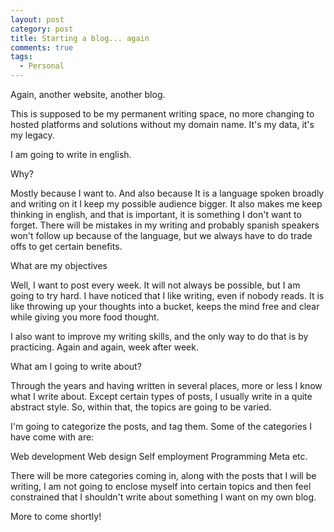 ```yaml
---
layout: post
category: post
title: Starting a blog... again
comments: true
tags:
  - Personal
---
```


Again, another website, another blog.

This is supposed to be my permanent writing space, no more changing to hosted platforms and solutions without my domain name. It's my data, it's my legacy.

I am going to write in english.

Why?

Mostly because I want to. And also because It is a language spoken broadly and writing on it I keep my possible audience bigger. It also makes me keep thinking in english, and that is important, it is something I don't want to forget. There will be mistakes in my writing and probably spanish speakers won't follow up because of the language, but we always have to do trade offs to get certain benefits.

What are my objectives

Well, I want to post every week. It will not always be possible, but I am going to try hard. I have noticed that I like writing, even if nobody reads. It is like throwing up your thoughts into a bucket, keeps the mind free and clear while giving you more food thought.

I also want to improve my writing skills, and the only way to do that is by practicing. Again and again, week after week.

What am I going to write about?

Through the years and having written in several places, more or less I know what I write about. Except certain types of posts, I usually write in a quite abstract style. So, within that, the topics are going to be varied.

I'm going to categorize the posts, and tag them. Some of the categories I have come with are:

Web development
Web design
Self employment
Programming
Meta
etc.

There will be more categories coming in, along with the posts that I will be writing, I am not going to enclose myself into certain topics and then feel constrained that I shouldn't write about something I want on my own blog.

More to come shortly!

